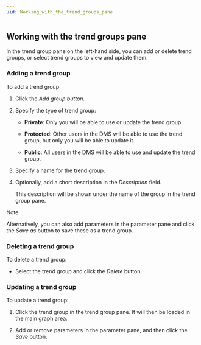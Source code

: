 ```yaml
---
uid: Working_with_the_trend_groups_pane
---
```


## Working with the trend groups pane

In the trend group pane on the left-hand side, you can add or delete trend groups, or select trend groups to view and update them.

### Adding a trend group

To add a trend group

1. Click the *Add group button*.

2. Specify the type of trend group:

    - **Private**: Only you will be able to use or update the trend group.

    - **Protected**: Other users in the DMS will be able to use the trend group, but only you will be able to update it.

    - **Public**: All users in the DMS will be able to use and update the trend group.

3. Specify a name for the trend group.

4. Optionally, add a short description in the *Description* field.

    This description will be shown under the name of the group in the trend group pane.

> [!NOTE]
> Alternatively, you can also add parameters in the parameter pane and click the *Save as* button to save these as a trend group.

### Deleting a trend group

To delete a trend group:

- Select the trend group and click the *Delete* button.

### Updating a trend group

To update a trend group:

1. Click the trend group in the trend group pane. It will then be loaded in the main graph area.

2. Add or remove parameters in the parameter pane, and then click the *Save* button.
